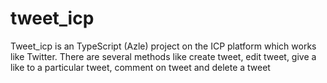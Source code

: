 # tweet_icp
Tweet_icp is an TypeScript (Azle) project on the ICP platform which works like Twitter. There are several methods like create tweet, edit tweet, give a like to a particular tweet, comment on tweet and delete a tweet
